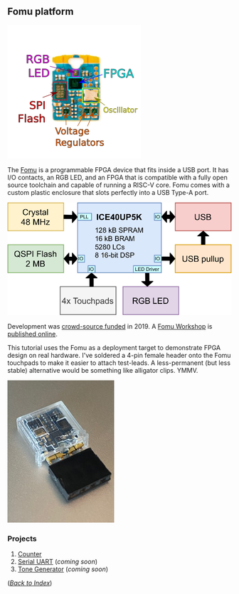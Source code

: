 ## Fomu platform

![Annotated Hardware](../Fomu/pics/hw-pvt-annotated.png)

The [Fomu](https://tomu.im/fomu.html) is a programmable FPGA device that fits inside a USB port.
It has I/O contacts, an RGB LED, and an FPGA
that is compatible with a fully open source toolchain
and capable of running a RISC-V core.
Fomu comes with a custom plastic enclosure that slots perfectly into a USB Type-A port.

![Functional Block Diagram](../Fomu/pics/fomu-block-diagram.png)

Development was [crowd-source funded](https://www.crowdsupply.com/sutajio-kosagi/fomu) in 2019.
A [Fomu Workshop](https://github.com/im-tomu/fomu-workshop)
is [published online](https://workshop.fomu.im/en/latest/).

This tutorial uses the Fomu as a deployment target
to demonstrate FPGA design on real hardware.
I've soldered a 4-pin female header
onto the Fomu touchpads
to make it easier to attach test-leads.
A less-permanent (but less stable) alternative
would be something like alligator clips.
YMMV.

![Fomu with header](../Fomu/pics/Fomu_w_hdr_sm.jpg)

### Projects

 1. [Counter](counter/fomu_pvt.md)
 2. [Serial UART](uart/fomu_pvt.md) (_coming soon_)
 3. [Tone Generator](tone/fomu_pvt.md) (_coming soon_)

([_Back to Index_](README.md))
